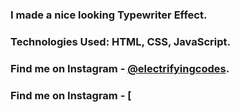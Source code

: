 ### I made a nice looking Typewriter Effect.

### Technologies Used: HTML, CSS, JavaScript.

### Find me on Instagram - [@electrifyingcodes][Instagram].
### Find me on Instagram - [

[Instagram]: https://www.instagram.com/electrifyingcodes